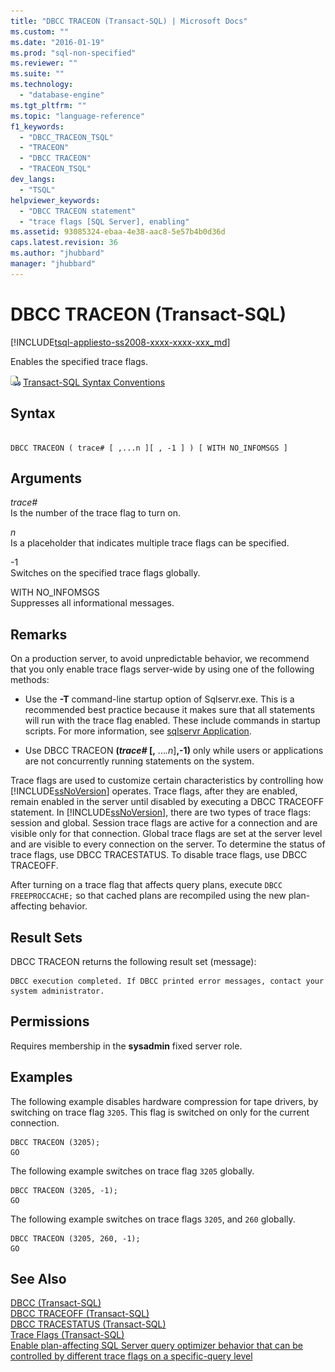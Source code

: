 ```yaml
---
title: "DBCC TRACEON (Transact-SQL) | Microsoft Docs"
ms.custom: ""
ms.date: "2016-01-19"
ms.prod: "sql-non-specified"
ms.reviewer: ""
ms.suite: ""
ms.technology: 
  - "database-engine"
ms.tgt_pltfrm: ""
ms.topic: "language-reference"
f1_keywords: 
  - "DBCC_TRACEON_TSQL"
  - "TRACEON"
  - "DBCC TRACEON"
  - "TRACEON_TSQL"
dev_langs: 
  - "TSQL"
helpviewer_keywords: 
  - "DBCC TRACEON statement"
  - "trace flags [SQL Server], enabling"
ms.assetid: 93085324-ebaa-4e38-aac8-5e57b4b0d36d
caps.latest.revision: 36
ms.author: "jhubbard"
manager: "jhubbard"
---
```

# DBCC TRACEON (Transact-SQL)
[!INCLUDE[tsql-appliesto-ss2008-xxxx-xxxx-xxx_md](../../a9retired/includes/tsql-appliesto-ss2008-xxxx-xxxx-xxx-md.md)]

  Enables the specified trace flags.  
  
 ![Topic link icon](../../a9notintoc/media/topic-link.gif "Topic link icon") [Transact-SQL Syntax Conventions](../../t-sql/language-elements/transact-sql-syntax-conventions-transact-sql.md)  
  
## Syntax  
  
```  
  
DBCC TRACEON ( trace# [ ,...n ][ , -1 ] ) [ WITH NO_INFOMSGS ]  
```  
  
## Arguments  
 *trace#*  
 Is the number of the trace flag to turn on.  
  
 *n*  
 Is a placeholder that indicates multiple trace flags can be specified.  
  
 -1  
 Switches on the specified trace flags globally.  
  
 WITH NO_INFOMSGS  
 Suppresses all informational messages.  
  
## Remarks  
 On a production server, to avoid unpredictable behavior, we recommend that you only enable trace flags server-wide by using one of the following methods:  
  
-   Use the **-T** command-line startup option of Sqlservr.exe. This is a recommended best practice because it makes sure that all statements will run with the trace flag enabled. These include commands in startup scripts. For more information, see [sqlservr Application](../../tools/sqlservr-application.md).  
  
-   Use DBCC TRACEON **(***trace#* [**,** ...*.n*]**,-1)** only while users or applications are not concurrently running statements on the system.  
  
 Trace flags are used to customize certain characteristics by controlling how [!INCLUDE[ssNoVersion](../../a9notintoc/includes/ssnoversion-md.md)] operates. Trace flags, after they are enabled, remain enabled in the server until disabled by executing a DBCC TRACEOFF statement. In [!INCLUDE[ssNoVersion](../../a9notintoc/includes/ssnoversion-md.md)], there are two types of trace flags: session and global. Session trace flags are active for a connection and are visible only for that connection. Global trace flags are set at the server level and are visible to every connection on the server. To determine the status of trace flags, use DBCC TRACESTATUS. To disable trace flags, use DBCC TRACEOFF.  
  
 After turning on a trace flag that affects query plans, execute `DBCC FREEPROCCACHE;` so that cached plans are recompiled using the new plan-affecting behavior.  
  
## Result Sets  
 DBCC TRACEON returns the following result set (message):  
  
```  
DBCC execution completed. If DBCC printed error messages, contact your system administrator.  
```  
  
## Permissions  
 Requires membership in the **sysadmin** fixed server role.  
  
## Examples  
 The following example disables hardware compression for tape drivers, by switching on trace flag `3205`. This flag is switched on only for the current connection.  
  
```tsql  
DBCC TRACEON (3205);  
GO  
```  
  
 The following example switches on trace flag `3205` globally.  
  
```tsql  
DBCC TRACEON (3205, -1);  
GO  
```  
  
 The following example switches on trace flags `3205`, and `260` globally.  
  
```tsql  
DBCC TRACEON (3205, 260, -1);  
GO  
```  
  
## See Also  
 [DBCC &#40;Transact-SQL&#41;](../../t-sql/database-console-commands/dbcc-transact-sql.md)   
 [DBCC TRACEOFF &#40;Transact-SQL&#41;](../../t-sql/database-console-commands/dbcc-traceoff-transact-sql.md)   
 [DBCC TRACESTATUS &#40;Transact-SQL&#41;](../../t-sql/database-console-commands/dbcc-tracestatus-transact-sql.md)   
 [Trace Flags &#40;Transact-SQL&#41;](../../t-sql/database-console-commands/dbcc-traceon-trace-flags-transact-sql.md)   
 [Enable plan-affecting SQL Server query optimizer behavior that can be controlled by different trace flags on a specific-query level](https://support.microsoft.com/kb/2801413)  
  
  